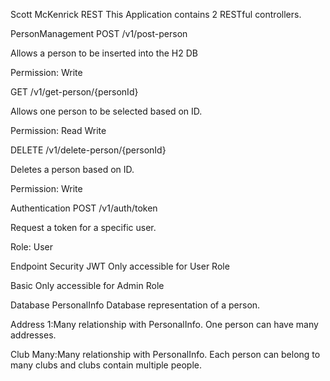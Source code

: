 Scott McKenrick
REST
This Application contains 2 RESTful controllers.

PersonManagement
POST
/v1/post-person

Allows a person to be inserted into the H2 DB

Permission: Write

GET
/v1/get-person/{personId}

Allows one person to be selected based on ID.

Permission: Read Write

DELETE
/v1/delete-person/{personId}

Deletes a person based on ID.

Permission: Write

Authentication
POST
/v1/auth/token

Request a token for a specific user.

Role: User

Endpoint Security
JWT
Only accessible for User Role

Basic
Only accessible for Admin Role

Database
PersonalInfo
Database representation of a person.

Address
1:Many relationship with PersonalInfo. One person can have many addresses.

Club
Many:Many relationship with PersonalInfo. Each person can belong to many clubs and clubs contain multiple people.

